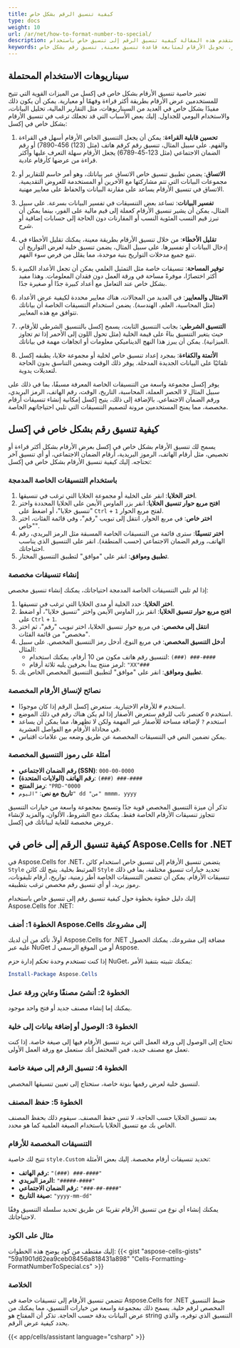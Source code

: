 ```yaml
---
title: كيفية تنسيق الرقم بشكل خاص
type: docs
weight: 10
url: /ar/net/how-to-format-number-to-special/
description: ستقدم هذه المقالة كيفية تنسيق الرقم إلى تنسيق خاص باستخدام API الخاص بـ Aspose.Cells for .NET.
keywords: تنسيق رقم لنمط خاص، تطبيق نمط محدد لتنسيق الأرقام، تخصيص تنسيق الرقم لأسلوب فريد، تعديل عرض الأرقام ليأخذ شكل تنسيق مميز، تحويل الأرقام لمتابعة قاعدة تنسيق معينة, تنسيق رقم بشكل خاص
---
```


## **سيناريوهات الاستخدام المحتملة**
تعتبر خاصية تنسيق الأرقام بشكل خاص في إكسل من الميزات القوية التي تتيح للمستخدمين عرض الأرقام بطريقة أكثر قراءة وفهمًا أو معيارية. يمكن أن يكون ذلك مفيدًا بشكل خاص في العديد من السيناريوهات، مثل التقارير المالية، تحليل البيانات، والاستخدام اليومي للجداول. إليك بعض الأسباب التي قد تجعلك ترغب في تنسيق الأرقام بشكل خاص في إكسل:

1. **تحسين قابلية القراءة**: يمكن أن يجعل التنسيق الخاص الأرقام أسهل في القراءة والفهم. على سبيل المثال، تنسيق رقم كرقم هاتف (مثل (123) 456-7890) أو رقم الضمان الاجتماعي (مثل 123-45-6789) يجعل الأرقام سهلة التعرف عليها وأكثر قراءة من عرضها كأرقام عادية.

2. **الاتساق**: يضمن تطبيق تنسيق خاص الاتساق عبر بياناتك، وهو أمر حاسم للتقارير أو مجموعات البيانات التي تتم مشاركتها مع الآخرين أو المستخدمة للعروض التقديمية. الاتساق في تنسيق الأرقام يساعد على مقارنة البيانات والحفاظ على معايير مهنية.

3. **تفسير البيانات**: تساعد بعض التنسيقات في تفسير البيانات بسرعة. على سبيل المثال، يمكن أن يشير تنسيق الأرقام كعملة إلى قيم مالية على الفور، بينما يمكن أن تبرز قيم النسب المئوية النسب أو المقارنات دون الحاجة إلى حسابات إضافية أو شرح.

4. **تقليل الأخطاء**: من خلال تنسيق الأرقام بطريقة معينة، يمكنك تقليل الأخطاء في إدخال البيانات أو تفسيرها. على سبيل المثال، يضمن تنسيق خلية لعرض التواريخ أن تتبع جميع مدخلات التواريخ بنية موحدة، مما يقلل من فرص سوء الفهم.

5. **توفير المساحة**: تنسيقات خاصة مثل التمثيل العلمي يمكن أن تجعل الأعداد الكبيرة أكثر اختصارًا، موفرةً مساحة في ورقة العمل دون فقدان المعلومات. وهذا مفيد بشكل خاص عند التعامل مع أعداد كبيرة جدًا أو صغيرة جدًا.

6. **الامتثال والمعايير**: في العديد من المجالات، هناك معايير محددة لكيفية عرض الأعداد (مثل المحاسبة، العلم، الهندسة). يضمن استخدام التنسيقات الخاصة أن بياناتك تتوافق مع هذه المعايير.

7. **التنسيق الشرطي**: بجانب التنسيق الثابت، يسمح إكسل بالتنسيق الشرطي للأرقام، حيث يتغير التنسيق بناءً على قيمة الخلية (مثل تحول اللون إلى الأحمر إذا تم تجاوز الميزانية). يمكن أن يبرز هذا النهج الديناميكي معلومات أو اتجاهات مهمة في بياناتك.

8. **الأتمتة والكفاءة**: بمجرد إعداد تنسيق خاص لخلية أو مجموعة خلايا، يطبقه إكسل تلقائيًا على البيانات الجديدة المدخلة. يوفر ذلك الوقت ويضمن التناسق بدون الحاجة لتعديلات يدوية.

يوفر إكسل مجموعة واسعة من التنسيقات الخاصة المعرفة مسبقًا، بما في ذلك على سبيل المثال لا الحصر العملة، المحاسبة، التاريخ، الوقت، رقم الهاتف، الرمز البريدي، ورقم الضمان الاجتماعي. بالإضافة إلى ذلك، يتيح إكسل إمكانية إنشاء تنسيقات أرقام مخصصة، مما يمنح المستخدمين مرونة لتصميم التنسيقات التي تلبي احتياجاتهم الخاصة.

## **كيفية تنسيق رقم بشكل خاص في إكسل**
يسمح لك تنسيق الأرقام بشكل خاص في إكسل بعرض الأرقام بشكل أكثر قراءة أو تخصيص، مثل أرقام الهاتف، الرموز البريدية، أرقام الضمان الاجتماعي، أو أي تنسيق آخر تحتاجه. إليك كيفية تنسيق الأرقام بشكل خاص في إكسل:

### باستخدام التنسيقات الخاصة المدمجة

1. **اختر الخلايا**: انقر على الخلية أو مجموعة الخلايا التي ترغب في تنسيقها.
2. **افتح مربع حوار تنسيق الخلايا**: انقر بزر الماوس الأيمن على الخلايا المحددة واختر "تنسيق خلايا"، أو اضغط على `Ctrl` + `1` لفتح مربع الحوار.
3. **اختر خاص**: في مربع الحوار، انتقل إلى تبويب "رقم"، وفي قائمة الفئات، اختر "خاص".
4. **اختر تنسيقًا**: سترى قائمة من التنسيقات الخاصة المسبقة مثل الرمز البريدي، رقم الهاتف، ورقم الضمان الاجتماعي (حسب المنطقة). انقر على التنسيق الذي يناسب احتياجاتك.
5. **تطبيق وموافق**: انقر على "موافق" لتطبيق التنسيق المختار.

### إنشاء تنسيقات مخصصة

إذا لم تلبي التنسيقات الخاصة المدمجة احتياجاتك، يمكنك إنشاء تنسيق مخصص:

1. **اختر الخلايا**: حدد الخلية أو مدى الخلايا التي ترغب في تنسيقها.
2. **افتح مربع حوار تنسيق الخلايا**: انقر بزر الماوس الأيمن واختر "تنسيق خلايا"، أو اضغط على `Ctrl` + `1`.
3. **انتقل إلى مخصص**: في مربع حوار تنسيق الخلايا، اختر تبويب "رقم"، ثم اختر "مخصص" من قائمة الفئات.
4. **أدخل التنسيق المخصص**: في مربع النوع، أدخل رمز التنسيق المخصص. على سبيل المثال:
   - لتنسيق رقم هاتف مكون من 10 أرقام، يمكنك استخدام: `(###) ###-####`
   - لرمز منتج يبدأ بحرفين يليه ثلاثة أرقام: `"XX"###`
5. **تطبيق وموافق**: انقر على "موافق" لتطبيق التنسيق المخصص الخاص بك.

### نصائح لإنساق الأرقام المخصصة

- استخدم `#` للأرقام الاختيارية. ستعرض إكسل الرقم إذا كان موجودًا.
- استخدم `0` كعنصر نائب للرقم ستعرض الأصفار إذا لم يكن هناك رقم في ذلك الموضع.
- استخدم `?` لإضافة مساحة للأصفار غير المهمة ولكن لا تظهرها، مما يمكن أن يساعد في محاذاة الأرقام مع الفواصل العشرية.
- يمكن تضمين النص في التنسيقات المخصصة عن طريق وضعه بين علامات اقتباس.

### أمثلة على رموز التنسيق المخصصة

- **رقم الضمان الاجتماعي (SSN)**: `000-00-0000`
- **رقم الهاتف (الولايات المتحدة)**: `(###) ###-####`
- **رمز المنتج**: `"PRD-"0000`
- **تاريخ مع نص**: `"اليوم" dd "من" mmmm، yyyy`

تذكر أن ميزة التنسيق المخصص قوية جدًا وتسمح بمجموعة واسعة من خيارات التنسيق تتجاوز تنسيقات الأرقام الخاصة فقط. يمكنك دمج الشروط، الألوان، والمزيد لإنشاء عروض مخصصة للغاية لبياناتك في إكسل.

## **كيفية تنسيق الرقم إلى خاص في Aspose.Cells for .NET**
في Aspose.Cells for .NET، يتضمن تنسيق الأرقام إلى تنسيق خاص استخدام كائن `Style` المرتبط بخلية. يتيح لك كائن `Style` تحديد خيارات تنسيق مختلفة، بما في ذلك تنسيقات الأرقام. يمكن أن تتضمن التنسيقات الخاصة أطر زمنية، تواريخ، أرقام تليفونات، رموز بريد، أو أي تنسيق رقم مخصص ترغب بتطبيقه.

إليك دليل خطوة بخطوة حول كيفية تنسيق رقم إلى تنسيق خاص باستخدام Aspose.Cells for .NET:

### الخطوة 1: أضف Aspose.Cells إلى مشروعك

أولاً، تأكد من أن لديك Aspose.Cells for .NET مضافة إلى مشروعك. يمكنك الحصول عليه عبر NuGet أو من الموقع الرسمي لـ Aspose.

إذا كنت تستخدم وحدة تحكم إدارة حزم NuGet، يمكنك تثبيته بتنفيذ الأمر:

```powershell
Install-Package Aspose.Cells
```

### الخطوة 2: أنشئ مصنفًا وعاين ورقة عمل
يمكنك إما إنشاء مصنف جديد أو فتح واحد موجود. 

### الخطوة 3: الوصول أو إضافة بيانات إلى خلية
تحتاج إلى الوصول إلى ورقة العمل التي تريد تنسيق الأرقام فيها إلى صيغة خاصة. إذا كنت تعمل مع مصنف جديد، فمن المحتمل أنك ستعمل مع ورقة العمل الأولى.

### الخطوة 4: تنسيق الرقم إلى صيغة خاصة
لتنسيق خلية لعرض رقمها بنوتة خاصة، ستحتاج إلى تعيين تنسيقها المخصص.

### الخطوة 5: حفظ المصنف
بعد تنسيق الخلايا حسب الحاجة، لا تنس حفظ المصنف. سيقوم ذلك بحفظ المصنف الخاص بك مع تنسيق الخلايا باستخدام الصيغة العلمية كما هو محدد.

### التنسيقات المخصصة للأرقام

تتيح لك خاصية `style.Custom` تحديد تنسيقات أرقام مخصصة. إليك بعض الأمثلة:

- **رقم الهاتف:** `"(###) ###-####"`
- **الرمز البريدي:** `"#####-####"`
- **رقم الضمان الاجتماعي:** `"###-##-####"`
- **صيغة التاريخ:** `"yyyy-mm-dd"`

يمكنك إنشاء أي نوع من تنسيق الأرقام تقريبًا عن طريق تحديد سلسلة التنسيق وفقًا لاحتياجاتك.

### مثال على الكود

إليك مقتطف من كود يوضح هذه الخطوات:
{{< gist "aspose-cells-gists" "59a1901d62ea9ceb08456a818431a898" "Cells-Formatting-FormatNumberToSpecial.cs" >}}

### الخلاصة

تتضمن تنسيق الأرقام إلى تنسيقات خاصة في Aspose.Cells for .NET ضبط التنسيق المخصص لرقم خلية. يسمح ذلك بمجموعة واسعة من خيارات التنسيق، مما يمكنك من عرض البيانات بدقة حسب الحاجة. تذكر أن المفتاح هو string التنسيق الذي توفره، والذي يحدد كيفية عرض الرقم.

{{< app/cells/assistant language="csharp" >}}
